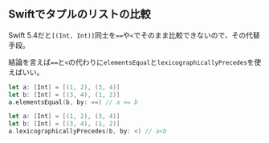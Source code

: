 ## Swiftでタプルのリストの比較
Swift 5.4だと`[(Int, Int)]`同士を`==`や`<`でそのまま比較できないので、その代替手段。

結論を言えば`==`と`<`の代わりに`elementsEqual`と`lexicographicallyPrecedes`を使えばいい。

```swift
let a: [Int] = [(1, 2), (3, 4)]
let b: [Int] = [(3, 4), (1, 2)]
a.elementsEqual(b, by: ==) // a == b
```

```swift
let a: [Int] = [(1, 2), (3, 4)]
let b: [Int] = [(3, 4), (1, 2)]
a.lexicographicallyPrecedes(b, by: <) // a<b
```